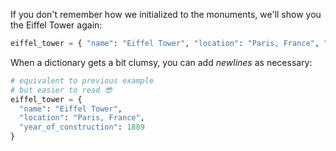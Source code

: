 If you don't remember how we initialized to the monuments, we'll show you the Eiffel Tower again:

```python
eiffel_tower = { "name": "Eiffel Tower", "location": "Paris, France", "year_of_construction": 1889 }
```

When a dictionary gets a bit clumsy, you can add _newlines_ as necessary: 

```python
# equivalent to previous example
# but easier to read 😎
eiffel_tower = { 
  "name": "Eiffel Tower", 
  "location": "Paris, France", 
  "year_of_construction": 1889 
}
```

